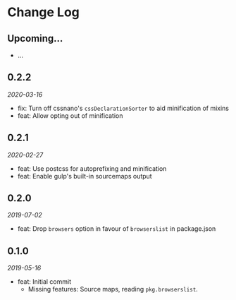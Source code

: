 # Change Log

## Upcoming...

- ... <!-- Add new lines here. Version number will be decided later -->

## 0.2.2

_2020-03-16_

- fix: Turn off cssnano's `cssDeclarationSorter` to aid minification of mixins
- feat: Allow opting out of minification

## 0.2.1

_2020-02-27_

- feat: Use postcss for autoprefixing and minification
- feat: Enable gulp's built-in sourcemaps output

## 0.2.0

_2019-07-02_

- feat: Drop `browsers` option in favour of `browserslist` in package.json

## 0.1.0

_2019-05-16_

- feat: Initial commit
  - Missing features: Source maps, reading `pkg.browserslist`.

